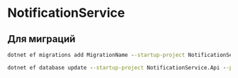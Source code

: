 # NotificationService

## Для миграций

```cmd
dotnet ef migrations add MigrationName --startup-project NotificationService.Api --project NotificationService.DataAccess --context DataContext
```

```cmd
dotnet ef database update --startup-project NotificationService.Api --project NotificationService.DataAccess --context DataContext
```
